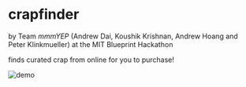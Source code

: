 crapfinder
==========

by Team _mmmYEP_ (Andrew Dai, Koushik Krishnan, Andrew Hoang and Peter
Klinkmueller) at the MIT Blueprint Hackathon

finds curated crap from online for you to purchase!

![demo](https://raw.github.com/BunsenMcDubbs/crapfinder/master/img/demo.png)
